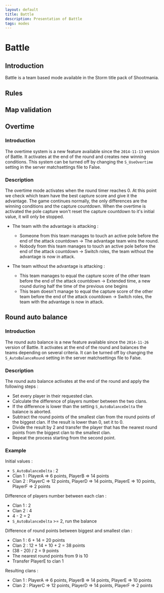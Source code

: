 ```yaml
---
layout: default
title: Battle
description: Presentation of Battle
tags: modes
---
```


# Battle

## Introduction

Battle is a team based mode available in the Storm title pack of Shootmania.

## Rules

## Map validation

## Overtime

### Introduction

The overtime system is a new feature available since the `2014-11-13` version of Battle. It activates at the end of the round and creates new winning conditions. This system can be turned off by changing the `S_UseOvertime` setting in the server matchsettings file to False.

### Description

The overtime mode activates when the round timer reaches 0. At this point we check which team have the best capture score and give it the advantage. The game continues normally, the only differences are the winning conditions and the capture countdown. When the overtime is activated the pole capture won't reset the capture countdown to it's initial value, it will only be stopped. 

* The team with the advantage is attacking :

  * Someone from this team manages to touch an active pole before the end of the attack countdown -> The advantage team wins the round.
  * Nobody from this team manages to touch an active pole before the end of the attack countdown -> Switch roles, the team without the advantage is now in attack.

* The team without the advantage is attacking :

  * This team manages to equal the capture score of the other team before the end of the attack countdown -> Extended time, a new round during half the time of the previous one begins
  * This team doesn't manage to equal the capture score of the other team before the end of the attack countdown -> Switch roles, the team with the advantage is now in attack.

## Round auto balance

### Introduction

The round auto balance is a new feature available since the `2014-11-26` version of Battle. It activates at the end of the round and balances the teams depending on several criteria.  It can be turned off by changing the `S_AutoBalanceRound` setting in the server matchsettings file to False.

### Description

The round auto balance activates at the end of the round and apply the following steps :

* Set every player in their requested clan.
* Calculate the difference of players number between the two clans.
* If the difference is lower than the setting `S_AutoBalanceDelta` the balance is aborted.
* Subtract the round points of the smallest clan from the round points of the biggest clan. If the result is lower than 0, set it to 0.
* Divide the result by 2 and transfer the player that has the nearest round points from the biggest clan to the smallest clan.
* Repeat the process starting from the second point.

### Example

Initial values :

* `S_AutoBalanceDelta` : 2
* Clan 1 : PlayerA => 6 points, PlayerB => 14 points
* Clan 2 : PlayerC => 12 points, PlayerD => 14 points, PlayerE => 10 points, PlayerF => 2 points


Difference of players number between each clan :

* Clan 1 : 2
* Clan 2 : 4
* 4 - 2 = 2
* `S_AutoBalanceDelta` >= 2, run the balance

Difference of round points between biggest and smallest clan :

* Clan 1 : 6 + 14 = 20 points
* Clan 2 : 12 + 14 + 10 + 2 = 38 points
* (38 - 20) / 2 = 9 points
* The nearest round points from 9 is 10
* Transfer PlayerE to clan 1

Resulting clans :

* Clan 1 : PlayerA => 6 points, PlayerB => 14 points, PlayerE => 10 points
* Clan 2 : PlayerC => 12 points, PlayerD => 14 points, PlayerF => 2 points